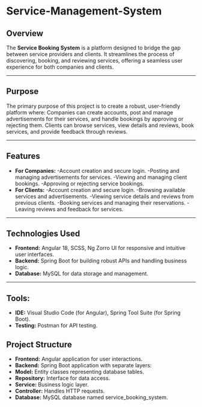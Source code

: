 # Service-Management-System

## Overview

The **Service Booking System** is a platform designed to bridge the gap between service providers and clients. It streamlines the process of discovering, booking, and reviewing services, offering a seamless user experience for both companies and clients.

---

## Purpose
The primary purpose of this project is to create a robust, user-friendly platform where:
Companies can create accounts, post and manage advertisements for their services, and handle bookings by approving or rejecting them.
Clients can browse services, view details and reviews, book services, and provide feedback through reviews.

---

## Features
- **For Companies:**
  -Account creation and secure login.
  -Posting and managing advertisements for services.
  -Viewing and managing client bookings.
  -Approving or rejecting service bookings.
- **For Clients:**
  -Account creation and secure login.
  -Browsing available services and advertisements.
  -Viewing service details and reviews from previous clients.
  -Booking services and managing their reservations.
  -Leaving reviews and feedback for services.

---

## Technologies Used
- **Frontend:** Angular 18, SCSS, Ng Zorro UI for responsive and intuitive user interfaces.
- **Backend:** Spring Boot for building robust APIs and handling business logic.
- **Database:** MySQL for data storage and management.

---

## Tools:
- **IDE:** Visual Studio Code (for Angular), Spring Tool Suite (for Spring Boot).
- **Testing:** Postman for API testing.
  
## Project Structure
- **Frontend:** Angular application for user interactions.
- **Backend:** Spring Boot application with separate layers:
- **Model:** Entity classes representing database tables.
- **Repository:** Interface for data access.
- **Service:** Business logic layer.
- **Controller:** Handles HTTP requests.
- **Database:** MySQL database named service_booking_system.


